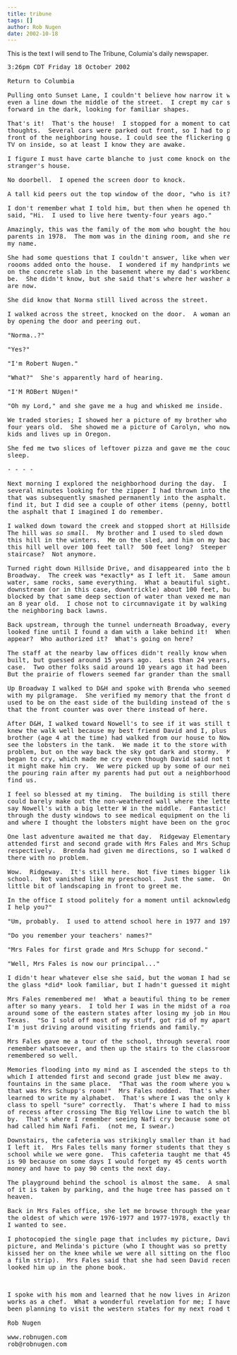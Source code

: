 ```yaml
---
title: tribune
tags: []
author: Rob Nugen
date: 2002-10-18
---
```


<p class=note>This is the text I will send to The Tribune, Columia's
daily newspaper.</p>

<pre>
3:26pm CDT Friday 18 October 2002

Return to Columbia

Pulling onto Sunset Lane, I couldn't believe how narrow it was.  Not
even a line down the middle of the street.  I crept my car slowly
forward in the dark, looking for familiar shapes.

That's it!  That's the house!  I stopped for a moment to catch my
thoughts.  Several cars were parked out front, so I had to park in
front of the neighboring house. I could see the flickering glow of the
TV on inside, so at least I know they are awake.

I figure I must have carte blanche to just come knock on the door of a
stranger's house.

No doorbell.  I opened the screen door to knock.

A tall kid peers out the top window of the door, "who is it?"

I don't remember what I told him, but then when he opened the door I
said, "Hi.  I used to live here twenty-four years ago."

Amazingly, this was the family of the mom who bought the house from my
parents in 1978.  The mom was in the dining room, and she remembered
my name.

She had some questions that I couldn't answer, like when were certain
roooms added onto the house.  I wondered if my handprints were still
on the concrete slab in the basement where my dad's workbench used to
be.  She didn't know, but she said that's where her washer and dryer
are now.

She did know that Norma still lived across the street.

I walked across the street, knocked on the door.  A woman answered
by opening the door and peering out.

"Norma..?"

"Yes?"

"I'm Robert Nugen."

"What?"  She's apparently hard of hearing.

"I'M ROBert NUgen!"

"Oh my Lord," and she gave me a hug and whisked me inside.

We traded stories; I showed her a picture of my brother who was then
four years old.  She showed me a picture of Carolyn, who now has two
kids and lives up in Oregon.

She fed me two slices of leftover pizza and gave me the couch to
sleep.

- - - -

Next morning I explored the neighborhood during the day.  I spent
several minutes looking for the zipper I had thrown into the street
that was subsequently smashed permanently into the asphalt.  I didn't
find it, but I did see a couple of other items (penny, bottle cap) in
the asphalt that I imagined I do remember.

I walked down toward the creek and stopped short at Hillside Drive.
The hill was <em>so small</em>.  My brother and I used to sled down
this hill in the winters.  Me on the sled, and him on my back.  Wasn't
this hill well over 100 feet tall?  500 feet long?  Steeper than a
staircase?  Not anymore.

Turned right down Hillside Drive, and disappeared into the bushes at
Broadway.  The creek was *exactly* as I left it.  Same amount of
water, same rocks, same everything.  What a beautiful sight.  I walked
downstream (or in this case, downtrickle) about 100 feet, but was
blocked by that same deep section of water than vexed me many times as
an 8 year old.  I chose not to circumnavigate it by walking through
the neighboring back lawns.

Back upstream, through the tunnel underneath Broadway, everything
looked fine until I found a dam with a lake behind it!  When did this
appear?  Who authorized it?  What's going on here?

The staff at the nearby law offices didn't really know when it was
built, but guessed around 15 years ago.  Less than 24 years, in any
case.  Two other folks said around 10 years ago it had been built.
But the prairie of flowers seemed far grander than the small lake.

Up Broadway I walked to D&H and spoke with Brenda who seemed delighted
with my pilgramage.  She verified my memory that the front door of D&H
used to be on the east side of the building instead of the south, and
that the front counter was over there instead of here.

After D&H, I walked toward Nowell's to see if it was still there.  I
knew the walk well because my best friend David and I, plus my little
brother (age 4 at the time) had walked from our house to Nowell's to
see the lobsters in the tank.  We made it to the store with no
problem, but on the way back the sky got dark and stormy.  My brother
began to cry, which made me cry even though David said not to because
it might make him cry.  We were picked up by some of our neighbors in
the pouring rain after my parents had put out a neighborhood alert to
find us.

I feel so blessed at my timing.  The building is still there and I
could barely make out the non-weathered wall where the letters used to
say Nowell's with a big letter W in the middle.  Fantastic!  I peered
through the dusty windows to see medical equipment on the liquor side,
and where I thought the lobsters might have been on the grocery side.

One last adventure awaited me that day.  Ridgeway Elementary, where I
attended first and second grade with Mrs Fales and Mrs Schupp,
respectively.  Brenda had given me directions, so I walked directly
there with no problem.

Wow.  Ridgeway.  It's still here.  Not five times bigger like my high
school.  Not vanished like my preschool.  Just the same.  Only a
little bit of landscaping in front to greet me.

In the office I stood politely for a moment until acknowledged.  "May
I help you?"

"Um, probably.  I used to attend school here in 1977 and 1978."

"Do you remember your teachers' names?"

"Mrs Fales for first grade and Mrs Schupp for second."

"Well, Mrs Fales is now our principal..."

I didn't hear whatever else she said, but the woman I had seen through
the glass *did* look familiar, but I hadn't guessed it might be her!

Mrs Fales remembered me!  What a beautiful thing to be remembered
after so many years.  I told her I was in the midst of a road trip
around some of the eastern states after losing my job in Houston,
Texas.  "So I sold off most of my stuff, got rid of my apartment, and
I'm just driving around visiting friends and family."

Mrs Fales gave me a tour of the school, through several rooms I didn't
remember whatsoever, and then up the stairs to the classrooms that I
remembered so well.

Memories flooding into my mind as I ascended the steps to the rooms in
which I attended first and second grade just blew me away.  Water
fountains in the same place.  "That was the room where you were, and
that was Mrs Schupp's room!"  Mrs Fales nodded.  That's where I
learned to write my alphabet.  That's where I was the only kid in
class to spell "sure" correctly.  That's where I had to miss the rest
of recess after crossing The Big Yellow Line to watch the blimp fly
by.  That's where I remember seeing Nafi cry because some other kids
had called him Nafi Fafi.  (not me, I swear.)

Downstairs, the cafeteria was strikingly smaller than it had been when
I left it.  Mrs Fales tells many former students that they shrank the
school while we were gone.  This cafeteria taught me that 45 plus 45
is 90 because on some days I would forget my 45 cents worth of lunch
money and have to pay 90 cents the next day.

The playground behind the school is almost the same.  A small portion
of it is taken by parking, and the huge tree has passed on to tree
heaven.

Back in Mrs Fales office, she let me browse through the yearbooks,
the oldest of which were 1976-1977 and 1977-1978, exactly the two that
I wanted to see.

I photocopied the single page that includes my picture, David's
picture, and Melinda's picture (who I thought was so pretty that I
kissed her on the knee while we were all sitting on the floor to watch
a film strip).  Mrs Fales said that she had seen David recently, so I
looked him up in the phone book.</p>

I spoke with his mom and learned that he now lives in Arizona and
works as a chef.  What a wonderful revelation for me; I have already
been planning to visit the western states for my next road trip.

Rob Nugen

www.robnugen.com
rob@robnugen.com
</pre>
